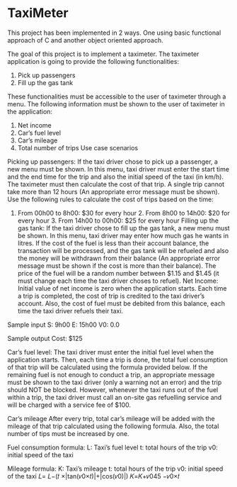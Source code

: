 # TaxiMeter 

This project has been implemented in 2 ways. One using basic functional approach of C and another object oriented approach.


The goal of this project is to implement a taximeter. The taximeter application is going to provide the following functionalities:
1. Pick up passengers
2. Fill up the gas tank

These functionalities must be accessible to the user of taximeter through a menu. The following information must be shown to the user of taximeter in the application:
1. Net income
2. Car’s fuel level
3. Car’s mileage
4. Total number of trips
Use case scenarios

Picking up passengers:
If the taxi driver chose to pick up a passenger, a new menu must be shown. In this menu, taxi driver must enter the start time and the end time for the trip and also the initial speed of the taxi (in km/h). The taximeter must then calculate the cost of that trip. A single trip cannot take more than 12 hours (An appropriate error message must be shown). Use the following rules to calculate the cost of trips based on the time:
1. From 00h00 to 8h00: $30 for every hour 2. From 8h00 to 14h00: $20 for every hour 3. From 14h00 to 00h00: $25 for every hour
Filling up the gas tank:
If the taxi driver chose to fill up the gas tank, a new menu must be shown. In this menu, taxi driver may enter how much gas he wants in litres. If the cost of the fuel is less than their account balance, the transaction will be processed, and the gas tank will be refueled and also the money will be withdrawn from their balance (An appropriate error message must be shown if the cost is more than their balance). The price of the fuel will be a random number between $1.15 and $1.45 (it must change each time the taxi driver choses to refuel).
Net Income:
Initial value of net income is zero when the application starts. Each time a trip is completed, the cost of trip is credited to the taxi driver’s account. Also, the cost of fuel must be debited from this balance, each time the taxi driver refuels their taxi.
 
 
Sample input
S:  9h00
E:  15h00
V0: 0.0
 
Sample output
Cost: $125

Car’s fuel level:
The taxi driver must enter the initial fuel level when the application starts. Then, each time a trip is done, the total fuel consumption of that trip will be calculated using the formula provided below. If the remaining fuel is not enough to conduct a trip, an appropriate message must be shown to the taxi driver (only a warning not an error) and the trip should NOT be blocked. However, whenever the taxi runs out of the fuel within a trip, the taxi driver must call an on-site gas refuelling service and will be charged with a service fee of $100.

Car’s mileage
After every trip, total car’s mileage will be added with the mileage of that trip calculated using the following formula. Also, the total number of tips must be increased by one.

Fuel consumption formula:
L: Taxi’s fuel level
t: total hours of the trip v0: initial speed of the taxi

Mileage formula:
K: Taxi’s mileage
t: total hours of the trip v0: initial speed of the taxi
𝐿= 𝐿−(𝑡 ×|tan(𝑣0×𝑡)|+|cos(𝑣0)|)
𝐾=𝐾+𝑣045 −𝑣0×𝑡
